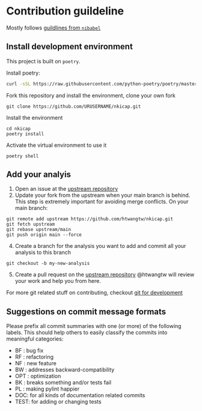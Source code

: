 # Contribution guildeline

Mostly follows [guildlines from `nibabel`](https://nipy.org/nibabel/devel/devguide.html)

## Install development environment
This project is built on `poetry`.

Install poetry:
```bash
curl -sSL https://raw.githubusercontent.com/python-poetry/poetry/master/install-poetry.py | python3 -
```

Fork this repository and install the environment, clone your own fork
```
git clone https://github.com/URUSERNAME/nkicap.git
```

Install the environment
```
cd nkicap
poetry install
```
Activate the virtual environment to use it
```
poetry shell
```

## Add your analyis
1. Open an issue at the [upstream repository](https://github.com/htwangtw/nkicap/issues)
2. Update your fork from the upstream when your main branch is behind. 
This step is extremely important for avoiding merge conflicts.
On your main branch:
```
git remote add upstream https://github.com/htwangtw/nkicap.git
git fetch upstream
git rebase upstream/main
git push origin main --force
```
4. Create a branch for the analysis you want to add and commit all your analysis to this branch
```
git checkout -b my-new-analysis
```
5. Create a pull request on the [upstream repository](https://github.com/nkicap/limmpca/pulls)
@htwangtw will review your work and help you from here.

For more git related stuff on contributing, checkout [git for development](https://nipy.org/nibabel/gitwash/git_development.html)

## Suggestions on commit message formats
Please prefix all commit summaries with one (or more) of the following labels. 
This should help others to easily classify the commits into meaningful categories:
- BF : bug fix
- RF : refactoring
- NF : new feature
- BW : addresses backward-compatibility
- OPT : optimization
- BK : breaks something and/or tests fail
- PL : making pylint happier
- DOC: for all kinds of documentation related commits
- TEST: for adding or changing tests
